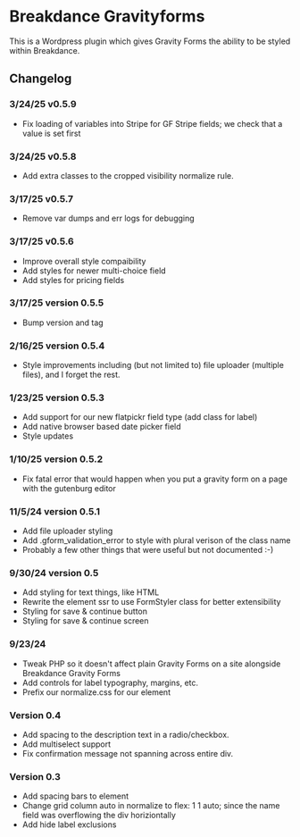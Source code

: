 # Breakdance Gravityforms
This is a Wordpress plugin which gives Gravity Forms the ability to be styled within Breakdance. 


## Changelog
### 3/24/25 v0.5.9
- Fix loading of variables into Stripe for GF Stripe fields; we check that a value is set first
### 3/24/25 v0.5.8
- Add extra classes to the cropped visibility normalize rule.
### 3/17/25 v0.5.7
- Remove var dumps and err logs for debugging
### 3/17/25 v0.5.6
- Improve overall style compaibility
- Add styles for newer multi-choice field
- Add styles for pricing fields
### 3/17/25 version 0.5.5
- Bump version and tag
### 2/16/25 version 0.5.4
- Style improvements including (but not limited to) file uploader (multiple files), and I forget the rest.
### 1/23/25 version 0.5.3
- Add support for our new flatpickr field type (add class for label)
- Add native browser based date picker field
- Style updates
### 1/10/25 version 0.5.2
- Fix fatal error that would happen when you put a gravity form on a page with the gutenburg editor
### 11/5/24 version 0.5.1
- Add file uploader styling
- Add .gform_validation_error to style with plural verison of the class name
- Probably a few other things that were useful but not documented :-)
### 9/30/24 version 0.5
- Add styling for text things, like HTML
- Rewrite the element ssr to use FormStyler class for better extensibility
- Styling for save & continue button
- Styling for save & continue screen
### 9/23/24
- Tweak PHP so it doesn't affect plain Gravity Forms on a site alongside Breakdance Gravity Forms
- Add controls for label typography, margins, etc.
- Prefix our normalize.css for our element
### Version 0.4
- Add spacing to the description text in a radio/checkbox.
- Add multiselect support
- Fix confirmation message not spanning across entire div.
### Version 0.3
- Add spacing bars to element
- Change grid column auto in normalize to  flex: 1 1 auto; since the name field was overflowing the div horiziontally
- Add hide label exclusions